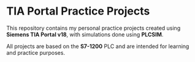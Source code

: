 # TIA Portal Practice Projects

This repository contains my personal practice projects created using **Siemens TIA Portal v18**, with simulations done using **PLCSIM**.

All projects are based on the **S7-1200** PLC and are intended for learning and practice purposes.
